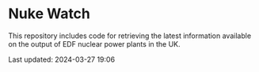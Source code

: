 # Nuke Watch

This repository includes code for retrieving the latest information available on the output of EDF nuclear power plants in the UK.

Last updated: 2024-03-27 19:06